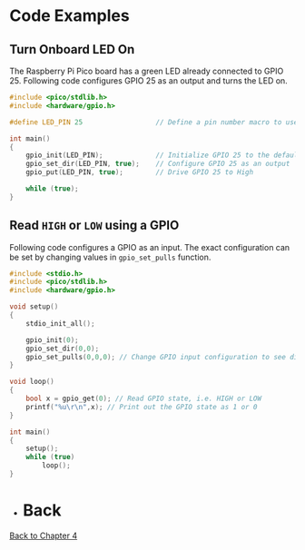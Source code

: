 # Code Examples
## Turn Onboard LED On
The Raspberry Pi Pico board has a green LED already connected to GPIO 25. Following code configures GPIO 25 as an output and turns the LED on.
```c++
#include <pico/stdlib.h>
#include <hardware/gpio.h>

#define LED_PIN 25                  // Define a pin number macro to use it throughout the code

int main()
{
    gpio_init(LED_PIN);             // Initialize GPIO 25 to the default state
    gpio_set_dir(LED_PIN, true);    // Configure GPIO 25 as an output
    gpio_put(LED_PIN, true);        // Drive GPIO 25 to High

    while (true);
}
```
## Read `HIGH` or `LOW` using a GPIO
Following code configures a GPIO as an input. The exact configuration can be set by changing values in `gpio_set_pulls` function.
```c++
#include <stdio.h>
#include <pico/stdlib.h>
#include <hardware/gpio.h>

void setup()
{
    stdio_init_all();

    gpio_init(0);
    gpio_set_dir(0,0);
    gpio_set_pulls(0,0,0); // Change GPIO input configuration to see different behavior
}

void loop()
{
    bool x = gpio_get(0); // Read GPIO state, i.e. HIGH or LOW
    printf("%u\r\n",x); // Print out the GPIO state as 1 or 0
}

int main()
{
    setup();
    while (true)
        loop();
}
```

- # Back
[Back to Chapter 4](../gpio.md)
